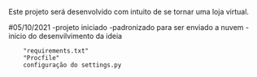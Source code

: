 Este projeto será desenvolvido com intuito de se tornar uma loja virtual.

#05/10/2021
    -projeto iniciado
    -padronizado para ser enviado a nuvem
    -inicio do desenvilvimento da ideia

        "requirements.txt"
        "Procfile"
        configuração do settings.py